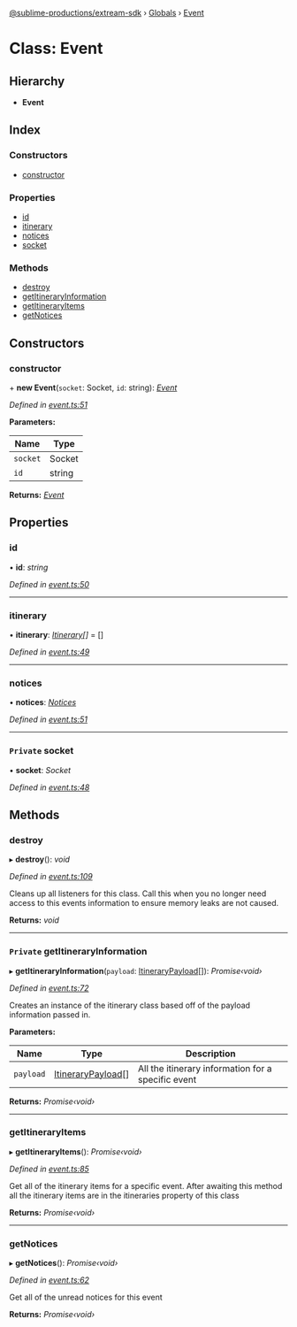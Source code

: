 [@sublime-productions/extream-sdk](../README.md) › [Globals](../globals.md) › [Event](event.md)

# Class: Event

## Hierarchy

* **Event**

## Index

### Constructors

* [constructor](event.md#constructor)

### Properties

* [id](event.md#id)
* [itinerary](event.md#itinerary)
* [notices](event.md#notices)
* [socket](event.md#private-socket)

### Methods

* [destroy](event.md#destroy)
* [getItineraryInformation](event.md#private-getitineraryinformation)
* [getItineraryItems](event.md#getitineraryitems)
* [getNotices](event.md#getnotices)

## Constructors

###  constructor

\+ **new Event**(`socket`: Socket, `id`: string): *[Event](event.md)*

*Defined in [event.ts:51](https://github.com/Extream-SaaS/ex-sdk/blob/5d4ea6b/src/event.ts#L51)*

**Parameters:**

Name | Type |
------ | ------ |
`socket` | Socket |
`id` | string |

**Returns:** *[Event](event.md)*

## Properties

###  id

• **id**: *string*

*Defined in [event.ts:50](https://github.com/Extream-SaaS/ex-sdk/blob/5d4ea6b/src/event.ts#L50)*

___

###  itinerary

• **itinerary**: *[Itinerary](itinerary.md)[]* = []

*Defined in [event.ts:49](https://github.com/Extream-SaaS/ex-sdk/blob/5d4ea6b/src/event.ts#L49)*

___

###  notices

• **notices**: *[Notices](notices.md)*

*Defined in [event.ts:51](https://github.com/Extream-SaaS/ex-sdk/blob/5d4ea6b/src/event.ts#L51)*

___

### `Private` socket

• **socket**: *Socket*

*Defined in [event.ts:48](https://github.com/Extream-SaaS/ex-sdk/blob/5d4ea6b/src/event.ts#L48)*

## Methods

###  destroy

▸ **destroy**(): *void*

*Defined in [event.ts:109](https://github.com/Extream-SaaS/ex-sdk/blob/5d4ea6b/src/event.ts#L109)*

Cleans up all listeners for this class. Call this when you no longer need access to this events information to ensure memory leaks are not caused.

**Returns:** *void*

___

### `Private` getItineraryInformation

▸ **getItineraryInformation**(`payload`: [ItineraryPayload](../interfaces/itinerarypayload.md)[]): *Promise‹void›*

*Defined in [event.ts:72](https://github.com/Extream-SaaS/ex-sdk/blob/5d4ea6b/src/event.ts#L72)*

Creates an instance of the itinerary class based off of the payload information passed in.

**Parameters:**

Name | Type | Description |
------ | ------ | ------ |
`payload` | [ItineraryPayload](../interfaces/itinerarypayload.md)[] | All the itinerary information for a specific event  |

**Returns:** *Promise‹void›*

___

###  getItineraryItems

▸ **getItineraryItems**(): *Promise‹void›*

*Defined in [event.ts:85](https://github.com/Extream-SaaS/ex-sdk/blob/5d4ea6b/src/event.ts#L85)*

Get all of the itinerary items for a specific event. After awaiting this method all the itinerary items are in the itineraries property of this class

**Returns:** *Promise‹void›*

___

###  getNotices

▸ **getNotices**(): *Promise‹void›*

*Defined in [event.ts:62](https://github.com/Extream-SaaS/ex-sdk/blob/5d4ea6b/src/event.ts#L62)*

Get all of the unread notices for this event

**Returns:** *Promise‹void›*
